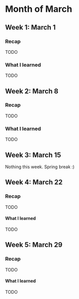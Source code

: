 # Month of March

## Week 1: March 1

### Recap

TODO

### What I learned

TODO

## Week 2: March 8

### Recap

TODO

### What I learned

TODO

## Week 3: March 15

Nothing this week. Spring break :)

## Week 4: March 22

### Recap

TODO

#### What I learned

TODO

## Week 5: March 29

### Recap

TODO

#### What I learned

TODO
